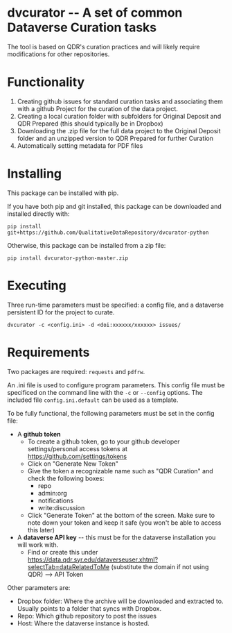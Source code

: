 # dvcurator -- A set of common Dataverse Curation tasks

The tool is based on QDR's curation practices and will likely require modifications for other repositories.

# Functionality

1. Creating github issues for standard curation tasks and associating them with a github Project for the curation of the data project.
2. Creating a local curation folder with subfolders for Original Deposit and QDR Prepared (this should typically be in Dropbox)
3. Downloading the .zip file for the full data project to the Original Deposit folder and an unzipped version to QDR Prepared for further Curation
4. Automatically setting metadata for PDF files

# Installing

This package can be installed with pip. 

If you have both pip and git installed, this package can be downloaded and installed directly with:

`pip install git+https://github.com/QualitativeDataRepository/dvcurator-python`

Otherwise, this package can be installed from a zip file:

`pip install dvcurator-python-master.zip`

# Executing

Three run-time parameters must be specified: a config file, and a dataverse persistent ID for the project to curate.

`dvcurator -c <config.ini> -d <doi:xxxxxx/xxxxxx> issues/`

# Requirements

Two packages are required: `requests` and `pdfrw`.

An .ini file is used to configure program parameters. This config file must be specificed on the command line with the `-c` or `--config` options. The included file `config.ini.default` can be used as a template.

To be fully functional, the following parameters must be set in the config file:
* A **github token**
  * To create a github token, go to your github developer settings/personal access tokens at https://github.com/settings/tokens
  * Click on "Generate New Token"
  * Give the token a recognizable name such as "QDR Curation" and check the following boxes:
    * repo
    * admin:org 
    * notifications
    * write:discussion
  * Click "Generate Token" at the bottom of the screen. Make sure to note down your token and keep it safe (you won't be able to access this later)
* A **dataverse API key** -- this must be for the dataverse installation you will work with.
  * Find or create this under https://data.qdr.syr.edu/dataverseuser.xhtml?selectTab=dataRelatedToMe (substitute the domain if not using QDR) --> API Token

Other parameters are:
- Dropbox folder: Where the archive will be downloaded and extracted to. Usually points to a folder that syncs with Dropbox.
- Repo: Which github repository to post the issues
- Host: Where the dataverse instance is hosted.
